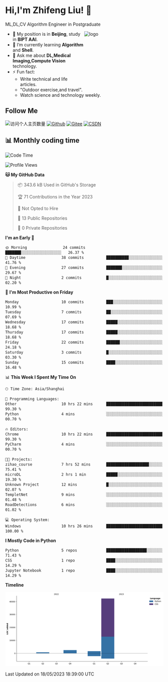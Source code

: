 <!--
**stonedada/stonedada** is a ✨ _special_ ✨ repository because its `README.md` (this file) appears on your GitHub profile.

Here are some ideas to get you started:

- 🔭 I’m currently working on ...
- 🌱 I’m currently learning ...
- 👯 I’m looking to collaborate on ...
- 🤔 I’m looking for help with ...
- 💬 Ask me about ...
- 📫 How to reach me: ...
- 😄 Pronouns: ...
- ⚡ Fun fact: ...
-->
# Hi,I'm Zhifeng Liu! 👋
ML,DL,CV Algorithm Engineer in Postgraduate

<img src="https://github-readme-stats-git-masterrstaa-rickstaa.vercel.app/api?username=stonedada&show_icons=true&count_private=true&theme=vue" alt="logo" height="160" align="right" width="50%" />

- 🔭 My position is in **Beijing**, study in **BIPT AAI**.
- 🌱 I’m currently learning **Algorithm** and **Shell**.
- 💬 Ask me about **DL,Medical Imaging,Compute Vision** technology.
- ⚡ Fun fact: 
  - Write technical and life articles.
  - "Outdoor exercise,and travel".
  - Watch science and technology weekly.

## Follow Me
![访问个人主页数量](https://komarev.com/ghpvc/?username=stonedada&color=green)
[![Github](https://img.shields.io/github/followers/stonedada?label=Github&style=social)](https://github.com/stonedada)
[![Gitee](https://img.shields.io/badge/-Gitee-EA4335?style=flat-square&logo=Gitee&logoColor=white)](https://gitee.com/liu-shitou)
[![CSDN](https://img.shields.io/badge/-CSDN-c14438?style=flat-square&logo=C&logoColor=white)](https://blog.csdn.net/weixin_43913261?type=blog)
<!--
## GitHub Infos

<img src="https://github-profile-trophy.vercel.app/?username=stonedada&theme=flat&column=7" alt="logo" height="160" align="center" style="margin: auto;" />
[![GitHub Streak](https://github-readme-streak-stats.herokuapp.com/?user=stonedada&theme=vue)](https://github.com/stonedada)

<a href="https://github.com/stonedada">
  <img src="https://github-readme-stats-git-masterrstaa-rickstaa.vercel.app/api/top-langs/?username=stonedada&layout=compact&theme=vue" />
</a>

[![Anser's wakatime stats](https://github-readme-stats.vercel.app/api/wakatime?username=stonedada&layout=compact&custom_title=Wakatime%20Stats%20(this%20week))](https://wakatime.com/@stonedada)
-->

## :bar_chart: Monthly coding time

<!--START_SECTION:waka-->
![Code Time](http://img.shields.io/badge/Code%20Time-156%20hrs%2041%20mins-blue)

![Profile Views](http://img.shields.io/badge/Profile%20Views-10-blue)

**🐱 My GitHub Data** 

> 📦 343.6 kB Used in GitHub's Storage 
 > 
> 🏆 71 Contributions in the Year 2023
 > 
> 🚫 Not Opted to Hire
 > 
> 📜 13 Public Repositories 
 > 
> 🔑 0 Private Repositories 
 > 
**I'm an Early 🐤** 

```text
🌞 Morning                24 commits          ███████░░░░░░░░░░░░░░░░░░   26.37 % 
🌆 Daytime                38 commits          ██████████░░░░░░░░░░░░░░░   41.76 % 
🌃 Evening                27 commits          ███████░░░░░░░░░░░░░░░░░░   29.67 % 
🌙 Night                  2 commits           █░░░░░░░░░░░░░░░░░░░░░░░░   02.20 % 
```
📅 **I'm Most Productive on Friday** 

```text
Monday                   10 commits          ███░░░░░░░░░░░░░░░░░░░░░░   10.99 % 
Tuesday                  7 commits           ██░░░░░░░░░░░░░░░░░░░░░░░   07.69 % 
Wednesday                17 commits          █████░░░░░░░░░░░░░░░░░░░░   18.68 % 
Thursday                 17 commits          █████░░░░░░░░░░░░░░░░░░░░   18.68 % 
Friday                   22 commits          ██████░░░░░░░░░░░░░░░░░░░   24.18 % 
Saturday                 3 commits           █░░░░░░░░░░░░░░░░░░░░░░░░   03.30 % 
Sunday                   15 commits          ████░░░░░░░░░░░░░░░░░░░░░   16.48 % 
```


📊 **This Week I Spent My Time On** 

```text
🕑︎ Time Zone: Asia/Shanghai

💬 Programming Languages: 
Other                    10 hrs 22 mins      █████████████████████████   99.30 % 
Python                   4 mins              ░░░░░░░░░░░░░░░░░░░░░░░░░   00.70 % 

🔥 Editors: 
Chrome                   10 hrs 22 mins      █████████████████████████   99.30 % 
PyCharm                  4 mins              ░░░░░░░░░░░░░░░░░░░░░░░░░   00.70 % 

🐱‍💻 Projects: 
zihao_course             7 hrs 52 mins       ███████████████████░░░░░░   75.41 % 
microDL                  2 hrs 1 min         █████░░░░░░░░░░░░░░░░░░░░   19.30 % 
Unknown Project          12 mins             █░░░░░░░░░░░░░░░░░░░░░░░░   02.07 % 
TempletNet               9 mins              ░░░░░░░░░░░░░░░░░░░░░░░░░   01.48 % 
RoadDetections           6 mins              ░░░░░░░░░░░░░░░░░░░░░░░░░   01.02 % 

💻 Operating System: 
Windows                  10 hrs 26 mins      █████████████████████████   100.00 % 
```

**I Mostly Code in Python** 

```text
Python                   5 repos             ██████████████████░░░░░░░   71.43 % 
CSS                      1 repo              ████░░░░░░░░░░░░░░░░░░░░░   14.29 % 
Jupyter Notebook         1 repo              ████░░░░░░░░░░░░░░░░░░░░░   14.29 % 
```



**Timeline**

![Lines of Code chart](https://raw.githubusercontent.com/stonedada/stonedada/main/assets/bar_graph.png)


 Last Updated on 18/05/2023 18:39:00 UTC
<!--END_SECTION:waka-->
